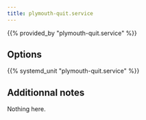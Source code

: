 ```yaml
---
title: plymouth-quit.service
---
```


{{% provided_by "plymouth-quit.service" %}}

## Options

{{% systemd_unit "plymouth-quit.service" %}}

## Additionnal notes

Nothing here.